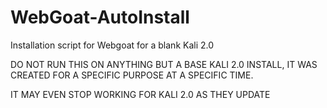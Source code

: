 # WebGoat-AutoInstall
Installation script for Webgoat for a blank Kali 2.0 

DO NOT RUN THIS ON ANYTHING BUT A BASE KALI 2.0 INSTALL, IT WAS CREATED FOR A SPECIFIC PURPOSE AT A SPECIFIC TIME.

IT MAY EVEN STOP WORKING FOR KALI 2.0 AS THEY UPDATE
